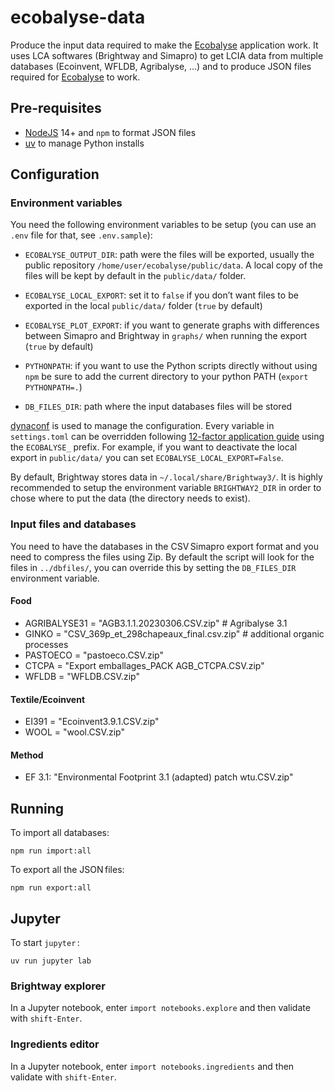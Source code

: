 # ecobalyse-data

Produce the input data required to make the [Ecobalyse](https://github.com/MTES-MCT/ecobalyse) application work. It uses LCA softwares (Brightway and Simapro) to get LCIA data from multiple databases (Ecoinvent, WFLDB, Agribalyse, …) and to produce JSON files required for [Ecobalyse](https://github.com/MTES-MCT/ecobalyse) to work.


## Pre-requisites

- [NodeJS](https://nodejs.org/fr/) 14+ and `npm` to format JSON files
- [uv](https://docs.astral.sh/uv/) to manage Python installs


## Configuration

### Environment variables

You need the following environment variables to be setup (you can use an `.env` file for that, see `.env.sample`):

- `ECOBALYSE_OUTPUT_DIR`: path were the files will be exported, usually the public repository `/home/user/ecobalyse/public/data`. A local copy of the files will be kept by default in the `public/data/` folder.

- `ECOBALYSE_LOCAL_EXPORT`: set it to `false` if you don’t want files to be exported in the local `public/data/` folder (`true` by default)
- `ECOBALYSE_PLOT_EXPORT`: if you want to generate graphs with differences between Simapro and Brightway in `graphs/` when running the export (`true` by default)
- `PYTHONPATH`: if you want to use the Python scripts directly without using `npm` be sure to add the current directory to your python PATH (`export PYTHONPATH=.`)
- `DB_FILES_DIR`: path where the input databases files will be stored

[dynaconf](https://www.dynaconf.com/) is used to manage the configuration. Every variable in `settings.toml` can be overridden following [12-factor application guide](https://12factor.net/config) using the `ECOBALYSE_` prefix. For example, if you want to deactivate the local export in `public/data/` you can set `ECOBALYSE_LOCAL_EXPORT=False`.


By default, Brightway stores data in `~/.local/share/Brightway3/`. It is highly recommended to setup the environment variable `BRIGHTWAY2_DIR` in order to chose where to put the data (the directory needs to exist).

### Input files and databases

You need to have the databases in the CSV Simapro export format and you need to compress the files using Zip. By default the script will look for the files in `../dbfiles/`, you can override this by setting the `DB_FILES_DIR` environment variable.

#### Food

- AGRIBALYSE31 = "AGB3.1.1.20230306.CSV.zip"  # Agribalyse 3.1
- GINKO = "CSV_369p_et_298chapeaux_final.csv.zip"  # additional organic processes
- PASTOECO = "pastoeco.CSV.zip"
- CTCPA = "Export emballages_PACK AGB_CTCPA.CSV.zip"
- WFLDB = "WFLDB.CSV.zip"

#### Textile/Ecoinvent

- EI391 = "Ecoinvent3.9.1.CSV.zip"
- WOOL = "wool.CSV.zip"

#### Method

- EF 3.1: "Environmental Footprint 3.1 (adapted) patch wtu.CSV.zip"

## Running

To import all databases:

    npm run import:all

To export all the JSON files:

    npm run export:all


## Jupyter

To start `jupyter` :

    uv run jupyter lab

### Brightway explorer

In a Jupyter notebook, enter `import notebooks.explore` and then validate with `shift-Enter`.

### Ingredients editor

In a Jupyter notebook, enter `import notebooks.ingredients` and then validate with `shift-Enter`.
